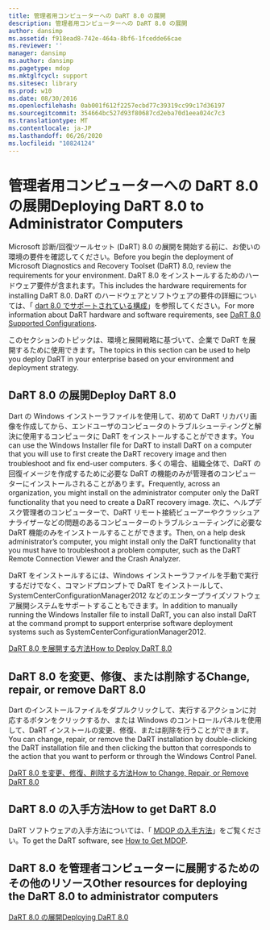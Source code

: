 ```yaml
---
title: 管理者用コンピューターへの DaRT 8.0 の展開
description: 管理者用コンピューターへの DaRT 8.0 の展開
author: dansimp
ms.assetid: f918ead8-742e-464a-8bf6-1fcedde66cae
ms.reviewer: ''
manager: dansimp
ms.author: dansimp
ms.pagetype: mdop
ms.mktglfcycl: support
ms.sitesec: library
ms.prod: w10
ms.date: 08/30/2016
ms.openlocfilehash: 0ab001f612f2257ecbd77c39319cc99c17d36197
ms.sourcegitcommit: 354664bc527d93f80687cd2eba70d1eea024c7c3
ms.translationtype: MT
ms.contentlocale: ja-JP
ms.lasthandoff: 06/26/2020
ms.locfileid: "10824124"
---
```

# <span data-ttu-id="2eef4-103">管理者用コンピューターへの DaRT 8.0 の展開</span><span class="sxs-lookup"><span data-stu-id="2eef4-103">Deploying DaRT 8.0 to Administrator Computers</span></span>


<span data-ttu-id="2eef4-104">Microsoft 診断/回復ツールセット (DaRT) 8.0 の展開を開始する前に、お使いの環境の要件を確認してください。</span><span class="sxs-lookup"><span data-stu-id="2eef4-104">Before you begin the deployment of Microsoft Diagnostics and Recovery Toolset (DaRT) 8.0, review the requirements for your environment.</span></span> <span data-ttu-id="2eef4-105">DaRT 8.0 をインストールするためのハードウェア要件が含まれます。</span><span class="sxs-lookup"><span data-stu-id="2eef4-105">This includes the hardware requirements for installing DaRT 8.0.</span></span> <span data-ttu-id="2eef4-106">DaRT のハードウェアとソフトウェアの要件の詳細については、「 [dart 8.0 でサポートされている構成](dart-80-supported-configurations-dart-8.md)」を参照してください。</span><span class="sxs-lookup"><span data-stu-id="2eef4-106">For more information about DaRT hardware and software requirements, see [DaRT 8.0 Supported Configurations](dart-80-supported-configurations-dart-8.md).</span></span>

<span data-ttu-id="2eef4-107">このセクションのトピックは、環境と展開戦略に基づいて、企業で DaRT を展開するために使用できます。</span><span class="sxs-lookup"><span data-stu-id="2eef4-107">The topics in this section can be used to help you deploy DaRT in your enterprise based on your environment and deployment strategy.</span></span>

## <span data-ttu-id="2eef4-108">DaRT 8.0 の展開</span><span class="sxs-lookup"><span data-stu-id="2eef4-108">Deploy DaRT 8.0</span></span>


<span data-ttu-id="2eef4-109">Dart の Windows インストーラファイルを使用して、初めて DaRT リカバリ画像を作成してから、エンドユーザのコンピュータのトラブルシューティングと解決に使用するコンピュータに DaRT をインストールすることができます。</span><span class="sxs-lookup"><span data-stu-id="2eef4-109">You can use the Windows Installer file for DaRT to install DaRT on a computer that you will use to first create the DaRT recovery image and then troubleshoot and fix end-user computers.</span></span> <span data-ttu-id="2eef4-110">多くの場合、組織全体で、DaRT の回復イメージを作成するために必要な DaRT の機能のみが管理者のコンピューターにインストールされることがあります。</span><span class="sxs-lookup"><span data-stu-id="2eef4-110">Frequently, across an organization, you might install on the administrator computer only the DaRT functionality that you need to create a DaRT recovery image.</span></span> <span data-ttu-id="2eef4-111">次に、ヘルプデスク管理者のコンピューターで、DaRT リモート接続ビューアーやクラッシュアナライザーなどの問題のあるコンピューターのトラブルシューティングに必要な DaRT 機能のみをインストールすることができます。</span><span class="sxs-lookup"><span data-stu-id="2eef4-111">Then, on a help desk administrator’s computer, you might install only the DaRT functionality that you must have to troubleshoot a problem computer, such as the DaRT Remote Connection Viewer and the Crash Analyzer.</span></span>

<span data-ttu-id="2eef4-112">DaRT をインストールするには、Windows インストーラファイルを手動で実行するだけでなく、コマンドプロンプトで DaRT をインストールして、SystemCenterConfigurationManager2012 などのエンタープライズソフトウェア展開システムをサポートすることもできます。</span><span class="sxs-lookup"><span data-stu-id="2eef4-112">In addition to manually running the Windows Installer file to install DaRT, you can also install DaRT at the command prompt to support enterprise software deployment systems such as SystemCenterConfigurationManager2012.</span></span>

[<span data-ttu-id="2eef4-113">DaRT 8.0 を展開する方法</span><span class="sxs-lookup"><span data-stu-id="2eef4-113">How to Deploy DaRT 8.0</span></span>](how-to-deploy-dart-80-dart-8.md)

## <span data-ttu-id="2eef4-114">DaRT 8.0 を変更、修復、または削除する</span><span class="sxs-lookup"><span data-stu-id="2eef4-114">Change, repair, or remove DaRT 8.0</span></span>


<span data-ttu-id="2eef4-115">Dart のインストールファイルをダブルクリックして、実行するアクションに対応するボタンをクリックするか、または Windows のコントロールパネルを使用して、DaRT インストールの変更、修復、または削除を行うことができます。</span><span class="sxs-lookup"><span data-stu-id="2eef4-115">You can change, repair, or remove the DaRT installation by double-clicking the DaRT installation file and then clicking the button that corresponds to the action that you want to perform or through the Windows Control Panel.</span></span>

[<span data-ttu-id="2eef4-116">DaRT 8.0 を変更、修復、削除する方法</span><span class="sxs-lookup"><span data-stu-id="2eef4-116">How to Change, Repair, or Remove DaRT 8.0</span></span>](how-to-change-repair-or-remove-dart-80-dart-8.md)

## <span data-ttu-id="2eef4-117">DaRT 8.0 の入手方法</span><span class="sxs-lookup"><span data-stu-id="2eef4-117">How to get DaRT 8.0</span></span>


<span data-ttu-id="2eef4-118">DaRT ソフトウェアの入手方法については、「 [MDOP の入手方法](https://go.microsoft.com/fwlink/?LinkId=322049)」をご覧ください。</span><span class="sxs-lookup"><span data-stu-id="2eef4-118">To get the DaRT software, see [How to Get MDOP](https://go.microsoft.com/fwlink/?LinkId=322049).</span></span>

## <span data-ttu-id="2eef4-119">DaRT 8.0 を管理者コンピューターに展開するためのその他のリソース</span><span class="sxs-lookup"><span data-stu-id="2eef4-119">Other resources for deploying the DaRT 8.0 to administrator computers</span></span>


[<span data-ttu-id="2eef4-120">DaRT 8.0 の展開</span><span class="sxs-lookup"><span data-stu-id="2eef4-120">Deploying DaRT 8.0</span></span>](deploying-dart-80-dart-8.md)

 

 





